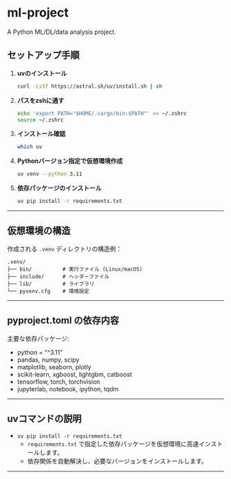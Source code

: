 # ml-project

A Python ML/DL/data analysis project.

## セットアップ手順

1. **uvのインストール**
   ```sh
   curl -LsSf https://astral.sh/uv/install.sh | sh
   ```

2. **パスをzshに通す**
   ```sh
   echo 'export PATH="$HOME/.cargo/bin:$PATH"' >> ~/.zshrc
   source ~/.zshrc
   ```

3. **インストール確認**
   ```sh
   which uv
   ```

4. **Pythonバージョン指定で仮想環境作成**
   ```sh
   uv venv --python 3.11
   ```

5. **依存パッケージのインストール**
   ```sh
   uv pip install -r requirements.txt
   ```

---

## 仮想環境の構造

作成される `.venv` ディレクトリの構造例：

```
.venv/
├── bin/          # 実行ファイル (Linux/macOS)
├── include/      # ヘッダーファイル
├── lib/          # ライブラリ
└── pyvenv.cfg    # 環境設定
```

---

## pyproject.toml の依存内容

主要な依存パッケージ:

- python = "^3.11"
- pandas, numpy, scipy
- matplotlib, seaborn, plotly
- scikit-learn, xgboost, lightgbm, catboost
- tensorflow, torch, torchvision
- jupyterlab, notebook, ipython, tqdm

---

## uvコマンドの説明

- `uv pip install -r requirements.txt`
  - `requirements.txt` で指定した依存パッケージを仮想環境に高速インストールします。
  - 依存関係を自動解決し、必要なバージョンをインストールします。

---
